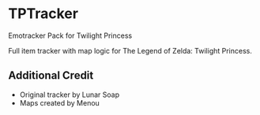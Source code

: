 # TPTracker
Emotracker Pack for Twilight Princess

Full item tracker with map logic for The Legend of Zelda: Twilight Princess.

## Additional Credit
* Original tracker by Lunar Soap
* Maps created by Menou
